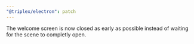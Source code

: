 ```yaml
---
"@triplex/electron": patch
---
```


The welcome screen is now closed as early as possible instead of waiting for the
scene to completly open.
